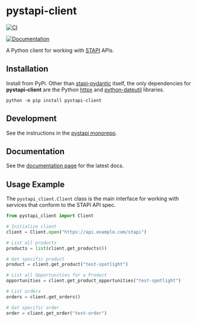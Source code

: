 # pystapi-client

[![CI](https://github.com/stapi-spec/pystapi/actions/workflows/ci.yaml/badge.svg)](https://github.com/stapi-spec/pystapi/actions/workflows/ci.yaml)
<!--TODO: Add PyPI badge when package is released-->
<!-- [![PyPI version](https://badge.fury.io/py/pystapi-client.svg)](https://badge.fury.io/py/pystapi-client) -->
[![Documentation](https://stapi-spec.github.io/pystapi/stapi-client/)](https://stapi-spec.github.io/pystapi/stapi-client/)

A Python client for working with [STAPI](https://stapi-spec.github.io/pystapi/) APIs.

## Installation

Install from PyPi.
Other than [stapi-pydantic](https://stapi-spec.github.io/pystapi/stapi-pydantic/) itself, the only dependencies for **pystapi-client** are the Python [httpx](https://www.python-httpx.org/) and [python-dateutil](https://dateutil.readthedocs.io) libraries.

```shell
python -m pip install pystapi-client
```

## Development

See the instructions in the [pystapi monorepo](https://github.com/stapi-spec/pystapi?tab=readme-ov-file#development).

## Documentation

See the [documentation page](https://stapi-spec.github.io/pystapi/stapi-client/) for the latest docs.

## Usage Example

The `pystapi_client.Client` class is the main interface for working with services that conform to the STAPI API spec.

```python
from pystapi_client import Client

# Initialize client
client = Client.open("https://api.example.com/stapi")

# List all products
products = list(client.get_products())

# Get specific product
product = client.get_product("test-spotlight")

# List all Opportunities for a Product
opportunities = client.get_product_opportunities("test-spotlight")

# List orders
orders = client.get_orders()

# Get specific order
order = client.get_order("test-order")
```
